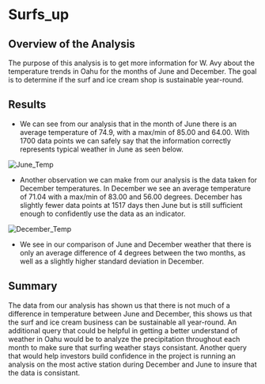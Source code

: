 # Surfs_up
## Overview of the Analysis
The purpose of this analysis is to get more information for W. Avy about the temperature trends in Oahu for the months of June and December. The goal is to determine if the surf and ice cream shop is sustainable year-round.
## Results
* We can see from our analysis that in the month of June there is an average temperature of 74.9, with a max/min of 85.00 and 64.00. With 1700 data points we can safely say that the information correctly represents typical weather in June as seen below.

![June_Temp](https://user-images.githubusercontent.com/41974323/146092156-0fdb2e77-93f8-48e3-b361-c530febdfcaf.PNG)
* Another observation we can make from our analysis is the data taken for December temperatures. In December we see an average temperature of 71.04 with a max/min of 83.00 and 56.00 degrees. December has slightly fewer data points at 1517 days then June but is still sufficient enough to confidently use the data as an indicator.

![December_Temp](https://user-images.githubusercontent.com/41974323/146092700-630737fc-d732-498f-8668-eddb4781ccda.PNG)
* We see in our comparison of June and December weather that there is only an average difference of 4 degrees between the two months, as well as a slightly higher standard deviation in December.

## Summary
The data from our analysis has shown us that there is not much of a difference in temperature between June and December, this shows us that the surf and ice cream business can be sustainable all year-round. An additional query that could be helpful in getting a better understand of weather in Oahu would be to analyze the precipitation throughout each month to make sure that surfing weather stays consistant. Another query that would help investors build confidence in the project is running an analysis on the most active station during December and June to insure that the data is consistant.
